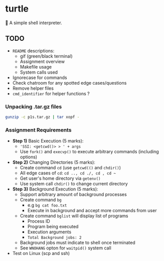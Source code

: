 # turtle
:turtle: A simple shell interpreter.

## TODO
+ `README` descriptions:
  + gif (green/black terminal)
  + Assignment overview
  + Makefile usage
  + System calls used
+ Ignorecase for commands
+ Check chatroom for any spotted edge cases/questions
+ Remove helper files
+ `cmd_identifier` for helper functions ?

### Unpacking .tar.gz files
```bash
gunzip -c p1s.tar.gz | tar xopf -
```

### Assignment Requirements
+ **Step 1)** Basic Execution (5 marks):
  + `'SSI: <getcwd()> > ' + args`
  + Use `fork()` and `execvp()` to execute arbitrary commands (including options)
+ **Step 2)** Changing Directories (5 marks):
  + Create command `cd` (use `getcwd(()` and `chdir()`)
  + All edge cases of `cd`: `cd .., cd ./, cd , cd ~`
  + Get user's home directory via `getenv()`
  + Use system call `chdir()` to change current directory
+ **Step 3)** Background Execution (5 marks):
  + Support arbitrary amount of background processes
  + Create command `bg`
    + e.g `bg cat foo.txt`
    + Execute in background and accept more commands from user
  + Create command `bglist` will display list of programs
    + Process ID
    + Program being executed
    + Execution arguments
    + `Total Background jobs: 2`
  + Background jobs must indicate to shell once terminated
  + See `WNOHANG` opton for `waitpid()` system call
+ Test on Linux (scp and ssh)
